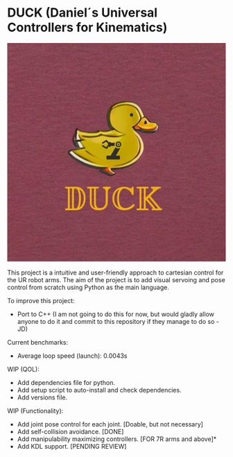 # DUCK (Daniel´s Universal Controllers for Kinematics)
<p align="center">
  <img src="DUCK/duck_logo_done.jpg" width="512"/>
</p>
This project is a intuitive and user-friendly approach to cartesian control for the UR robot arms. The aim of the project is to add visual servoing and pose control from scratch using Python as the main language.

To improve this project:
- Port to C++ (I am not going to do this for now, but would gladly allow anyone to do it and commit to this repository if they manage to do so - JD)

Current benchmarks:
- Average loop speed (launch): 0.0043s

WIP (QOL):
- Add dependencies file for python.
- Add setup script to auto-install and check dependencies.
- Add versions file.

WIP (Functionality):
- Add joint pose control for each joint. [Doable, but not necessary]
- Add self-collision avoidance. [DONE]
- Add manipulability maximizing controllers. [FOR 7R arms and above]*
- Add KDL support. [PENDING REVIEW]
